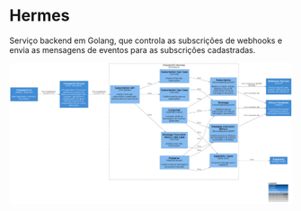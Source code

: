# Hermes

Serviço backend em Golang, que controla as subscrições de webhooks e envia as mensagens de eventos para as subscrições cadastradas.

![diagram](c3.png)
